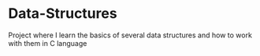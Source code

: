 # Data-Structures
Project where I learn the basics of several data structures and how to work with them in C language
